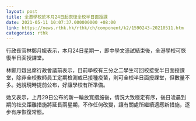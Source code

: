 ```yaml
---
layout: post
title: 全港學校於本月24日起恢復全校半日面授課
date: 2021-05-11 10:07:37.000000000 +08:00
link: https://news.rthk.hk/rthk/ch/component/k2/1590243-20210511.htm
categories: rthk
---
```


行政長官林鄭月娥表示，本月24日星期一，即中學文憑試結束後，全港學校可恢復半日面授課堂。

林鄭月娥出席行政會議前表示，目前學校有三分之二學生可回校接受半日面授課堂，除非全校教師員工定期檢測或已接種疫苗，則可全校半日面授課堂，但數量不多。她說現時提前公布，好讓學校有所準備。

她又表示，上月29日公布的新一輪放寬措施後，情況大致穩定有序，後日凌晨到期的社交距離措施將延長兩星期，不作任何改變，讓有關處所繼續適應新措施，逐步有序恢復常態。
